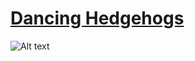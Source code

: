 [Dancing Hedgehogs](http://diwo.bq.com/erizos-bailones/)
===================================================================

![Alt text](http://diwo.bq.com/wp-content/uploads/2014/11/MG_0210.jpg)


